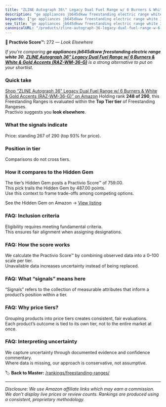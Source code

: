 ```yaml
---
title: "ZLINE Autograph 36\" Legacy Dual Fuel Range w/ 6 Burners & White & Gold Accents (RAZ-WM-36-G)"
description: "ge appliances jb645dkww freestanding electric range white 30: Data-driven ranking using the Practivio Score™. Positioned by quality, value, demand, findability…"
keywords: ["ge appliances jb645dkww freestanding electric range white 30"]
seo_title: "ge appliances jb645dkww freestanding electric range white 30 — Look Elsewhere (2025)"
canonicalURL: "/products/zline-autograph-36-legacy-dual-fuel-range-w-6-burners-white-gold-accents-raz-wm-36-g-B09ZP1W1LB/"
---
```


**🚫 Practivio Score™:** 272 — _Look Elsewhere_


*If you're comparing **ge appliances jb645dkww freestanding electric range white 30**, **[ZLINE Autograph 36" Legacy Dual Fuel Range w/ 6 Burners & White & Gold Accents (RAZ-WM-36-G)](https://www.amazon.com/dp/B09ZP1W1LB?tag=practivio-20)** is a strong alternative to put on your shortlist.*
### Quick take
[Shop “ZLINE Autograph 36" Legacy Dual Fuel Range w/ 6 Burners & White & Gold Accents (RAZ-WM-36-G)” on Amazon](https://www.amazon.com/dp/B09ZP1W1LB?tag=practivio-20)
Holding rank **248 of 290**, this Freestanding Ranges is evaluated within the **Top Tier tier** of Freestanding Rangeses.  
Practivio suggests you **look elsewhere**.

### What the signals indicate
Price: standing 267 of 290 (top 93% for price).  

### Position in tier
Comparisons do not cross tiers.

### How it compares to the Hidden Gem
The tier’s Hidden Gem posts a Practivio Score™ of 759.00.  
This pick trails the Hidden Gem by 487.00 points.  
Use this context to frame trade-offs among competing options.  

See the Hidden Gem on Amazon → [View listing](https://www.amazon.com/dp/B07MYBQKDX?tag=practivio-20)

### FAQ: Inclusion criteria
Eligibility requires meeting fundamental criteria.  
This ensures fair alignment when assigning designations.

### FAQ: How the score works
We calculate the Practivio Score™ by combining observed data into a 0–100 scale per tier.  
Unavailable data increases uncertainty instead of being replaced.

### FAQ: What “signals” means here
“Signals” refers to the collection of measurable attributes that inform a product’s position within a tier.

### FAQ: Why price tiers?
Grouping products into price tiers creates consistent, fair evaluations.  
Each product’s outcome is tied to its own tier, not to the entire market at once.

### FAQ: Interpreting uncertainty
We capture uncertainty through documented evidence and confidence commentary.  
Where data is missing, our approach is conservative, not assumptive.


🏷️ **Back to Master:** [/rankings/freestanding-ranges/](/rankings/freestanding-ranges/)

---
_Disclosure: We use Amazon affiliate links which may earn a commission. We don’t display live prices or review counts. Rankings are produced using a consistent, proprietary methodology._
